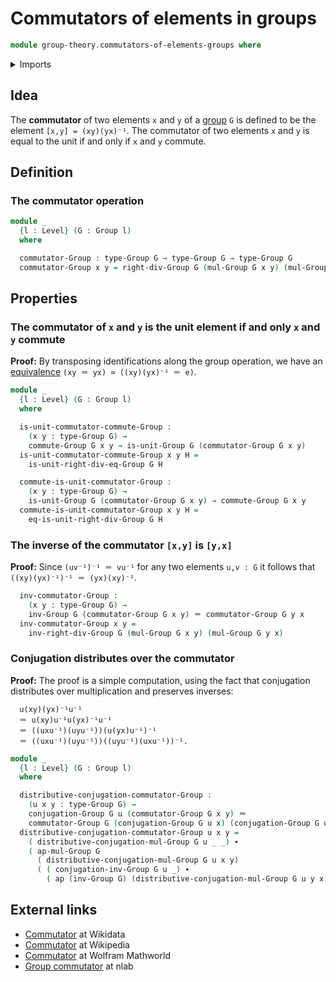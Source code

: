 # Commutators of elements in groups

```agda
module group-theory.commutators-of-elements-groups where
```

<details><summary>Imports</summary>

```agda
open import foundation.action-on-identifications-functions
open import foundation.identity-types
open import foundation.universe-levels

open import group-theory.commuting-elements-groups
open import group-theory.conjugation
open import group-theory.groups
```

</details>

## Idea

The **commutator** of two elements `x` and `y` of a
[group](group-theory.groups.md) `G` is defined to be the element
`[x,y] = (xy)(yx)⁻¹`. The commutator of two elements `x` and `y` is equal to
the unit if and only if `x` and `y` commute.

## Definition

### The commutator operation

```agda
module _
  {l : Level} (G : Group l)
  where

  commutator-Group : type-Group G → type-Group G → type-Group G
  commutator-Group x y = right-div-Group G (mul-Group G x y) (mul-Group G y x)
```

## Properties

### The commutator of `x` and `y` is the unit element if and only `x` and `y` commute

**Proof:** By transposing identifications along the group operation, we have an [equivalence](foundation.equivalences.md) `(xy ＝ yx) ≃ ((xy)(yx)⁻¹ ＝ e)`.

```agda
module _
  {l : Level} (G : Group l)
  where

  is-unit-commutator-commute-Group :
    (x y : type-Group G) →
    commute-Group G x y → is-unit-Group G (commutator-Group G x y)
  is-unit-commutator-commute-Group x y H =
    is-unit-right-div-eq-Group G H

  commute-is-unit-commutator-Group :
    (x y : type-Group G) →
    is-unit-Group G (commutator-Group G x y) → commute-Group G x y
  commute-is-unit-commutator-Group x y H =
    eq-is-unit-right-div-Group G H
```

### The inverse of the commutator `[x,y]` is `[y,x]`

**Proof:** Since `(uv⁻¹)⁻¹ ＝ vu⁻¹` for any two elements `u,v : G` it follows that `((xy)(yx)⁻¹)⁻¹ ＝ (yx)(xy)⁻¹`.

```agda
  inv-commutator-Group :
    (x y : type-Group G) →
    inv-Group G (commutator-Group G x y) ＝ commutator-Group G y x
  inv-commutator-Group x y =
    inv-right-div-Group G (mul-Group G x y) (mul-Group G y x)
```

### Conjugation distributes over the commutator

**Proof:** The proof is a simple computation, using the fact that conjugation distributes over multiplication and preserves inverses:

```text
  u(xy)(yx)⁻¹u⁻¹
  ＝ u(xy)u⁻¹u(yx)⁻¹u⁻¹
  ＝ ((uxu⁻¹)(uyu⁻¹))(u(yx)u⁻¹)⁻¹
  ＝ ((uxu⁻¹)(uyu⁻¹))((uyu⁻¹)(uxu⁻¹))⁻¹.
```

```agda
module _
  {l : Level} (G : Group l)
  where

  distributive-conjugation-commutator-Group :
    (u x y : type-Group G) →
    conjugation-Group G u (commutator-Group G x y) ＝
    commutator-Group G (conjugation-Group G u x) (conjugation-Group G u y)
  distributive-conjugation-commutator-Group u x y =
    ( distributive-conjugation-mul-Group G u _ _) ∙
    ( ap-mul-Group G
      ( distributive-conjugation-mul-Group G u x y)
      ( ( conjugation-inv-Group G u _) ∙
        ( ap (inv-Group G) (distributive-conjugation-mul-Group G u y x))))
```

## External links

- [Commutator](https://www.wikidata.org/wiki/Q2989763) at Wikidata
- [Commutator](https://en.wikipedia.org/wiki/Commutator#Group_theory) at
  Wikipedia
- [Commutator](https://mathworld.wolfram.com/Commutator.html) at Wolfram Mathworld
- [Group commutator](https://ncatlab.org/nlab/show/group+commutator) at nlab
